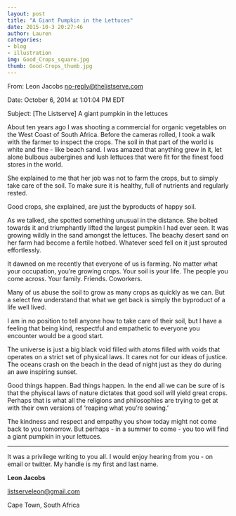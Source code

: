 ```yaml
---
layout: post
title: "A Giant Pumpkin in the Lettuces"
date: 2015-10-3 20:27:46
author: Lauren
categories:
- blog
- illustration
img: Good_Crops_square.jpg
thumb: Good-Crops_thumb.jpg
---
```


From: Leon Jacobs <no-reply@thelistserve.com>

Date: October 6, 2014 at 1:01:04 PM EDT

Subject: [The Listserve] A giant pumpkin in the lettuces

About ten years ago I was shooting a commercial for organic vegetables on the West Coast of South Africa. Before the cameras rolled, I took a walk with the farmer to inspect the crops. The soil in that part of the world is white and fine - like beach sand. I was amazed that anything grew in it, let alone bulbous aubergines and lush lettuces that were fit for the finest food stores in the world.

She explained to me that her job was not to farm the crops, but to simply take care of the soil. To make sure it is healthy, full of nutrients and regularly rested.

Good crops, she explained, are just the byproducts of happy soil.

As we talked, she spotted something unusual in the distance. She bolted towards it and triumphantly lifted the largest pumpkin I had ever seen. It was growing wildly in the sand amongst the lettuces. The beachy desert sand on her farm had become a fertile hotbed. Whatever seed fell on it just sprouted effortlessly.

It dawned on me recently that everyone of us is farming. No matter what your occupation, you’re growing crops. Your soil is your life. The people you come across. Your family. Friends. Coworkers.

Many of us abuse the soil to grow as many crops as quickly as we can. But a select few understand that what we get back is simply the byproduct of a life well lived.

I am in no position to tell anyone how to take care of their soil, but I have a feeling that being kind, respectful and empathetic to everyone you encounter would be a good start.

The universe is just a big black void filled with atoms filled with voids that operates on a strict set of physical laws. It cares not for our ideas of justice. The oceans crash on the beach in the dead of night just as they do during an awe inspiring sunset.

Good things happen. Bad things happen. In the end all we can be sure of is that the phyiscal laws of nature dictates that good soil will yield great crops. Perhaps that is what all the religions and philosophies are trying to get at with their own versions of ‘reaping what you’re sowing.’

The kindness and respect and empathy you show today might not come back to you tomorrow. But perhaps - in a summer to come - you too will find a giant pumpkin in your lettuces.

---

It was a privilege writing to you all. I would enjoy hearing from you - on email or twitter. My handle is my first and last name.

**Leon Jacobs**

listserveleon@gmail.com

Cape Town, South Africa
<!-- [hampden]: https://github.com/jekyll/jekyll -->